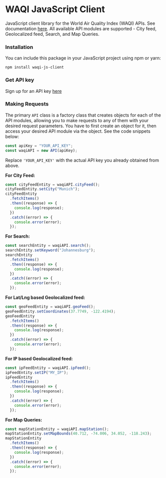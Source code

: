 # WAQI JavaScript Client

JavaScript client library for the World Air Quality Index (WAQI) APIs. See documentation [here](https://aqicn.org/json-api/doc/).
All available API modules are supported - City feed, Geolocalized feed, Search, and Map Queries.

### Installation

You can include this package in your JavaScript project using npm or yarn:

```shell
npm install waqi-js-client
```

### Get API key

Sign up for an API key [here](https://aqicn.org/data-platform/token/)

### Making Requests

The primary `API` class is a factory class that creates objects for each of the API modules, allowing you to make requests to any of them with your desired request parameters. You have to first create an object for it, then access your desired API module via the object. See the code snippets below:

```javascript
const apiKey = "YOUR_API_KEY";
const waqiAPI = new API(apiKey);
```

Replace `'YOUR_API_KEY'` with the actual API key you already obtained from above.

**For City Feed:**

```javascript
const cityFeedEntity = waqiAPI.cityFeed();
cityFeedEntity.setCity("Munich");
cityFeedEntity
  .fetchItems()
  .then((response) => {
    console.log(response);
  })
  .catch((error) => {
    console.error(error);
  });
```

**For Search:**

```javascript
const searchEntity = waqiAPI.search();
searchEntity.setKeyword("Johannesburg");
searchEntity
  .fetchItems()
  .then((response) => {
    console.log(response);
  })
  .catch((error) => {
    console.error(error);
  });
```

**For Lat/Lng based Geolocalized feed:**

```javascript
const geoFeedEntity = waqiAPI.geoFeed();
geoFeedEntity.setCoordinates(37.7749, -122.4194);
geoFeedEntity
  .fetchItems()
  .then((response) => {
    console.log(response);
  })
  .catch((error) => {
    console.error(error);
  });
```

**For IP based Geolocalized feed:**

```javascript
const ipFeedEntity = waqiAPI.ipFeed();
ipFeedEntity.setIP("MY_IP");
ipFeedEntity
  .fetchItems()
  .then((response) => {
    console.log(response);
  })
  .catch((error) => {
    console.error(error);
  });
```

**For Map Queries:**

```javascript
const mapStationEntity = waqiAPI.mapStation();
mapStationEntity.setMapBounds(40.712, -74.006, 34.052, -118.243);
mapStationEntity
  .fetchItems()
  .then((response) => {
    console.log(response);
  })
  .catch((error) => {
    console.error(error);
  });
```
